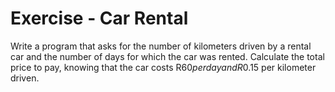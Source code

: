 # Exercise - Car Rental

Write a program that asks for the number of kilometers driven by a rental car and the number of days for which the car was rented. Calculate the total price to pay, knowing that the car costs R$60 per day and R$0.15 per kilometer driven.

